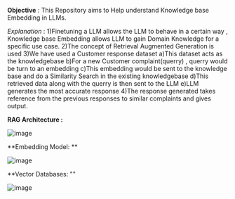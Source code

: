 **Objective** : This Repository aims to Help understand Knowledge base Embedding in LLMs.

*Explanation* : 1)Finetuning a LLM allows the LLM to behave in a certain way , Knowledge base Embedding allows LLM to gain Domain Knowledge for a specific use case. 
                2)The concept of Retrieval Augmented Generation is used 
                3)We have used a Customer response dataset
                  a)This dataset acts as the knowledgebase 
                  b)For a new Customer complaint(querry) , querry would be turn to an embedding
                  c)This embedding would be sent to the knowledge base and do a Similarity Search in the existing knowledgebase
                  d)This retrieved data along with the querry is then sent to the LLM
                  e)LLM generates the most accurate response 
                4)The response generated takes reference from the previous responses to similar complaints and gives output.

**RAG Architecture :** 

![image](https://github.com/user-attachments/assets/8121018a-c956-41a0-b93f-2e237c40d2fd)

**Embedding Model: **

![image](https://github.com/user-attachments/assets/839b922a-b0c3-44f0-aade-1b2796582f31)


**Vector Databases: ""

![image](https://github.com/user-attachments/assets/b54336bc-4afd-4ca2-bd35-1a6f493a1415)

